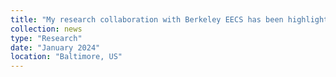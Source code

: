 ```yaml
---
title: "My research collaboration with Berkeley EECS has been highlighted by the <a href='https://www.cs.jhu.edu/' target='_blank'>JHU CS Department</a>. Discover our work on the Wheeler graph index, conducted in partnership with Pei-Wei Chen, Ben Langmead, and Sanjit A. Seshia. For the full story, read the <a href='https://www.cs.jhu.edu/news/the-human-genome-is-biased-but-rearranging-it-can-help/' target='_blank'>featured article</a>."
collection: news
type: "Research"
date: "January 2024"
location: "Baltimore, US"
---
```

